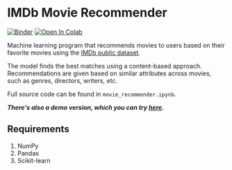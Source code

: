 # IMDb Movie Recommender
[![Binder](https://mybinder.org/badge_logo.svg)](https://mybinder.org/v2/gh/SamIAm10/IMDb-Movie-Recommender/HEAD?filepath=movie_recommender_DEMO.ipynb)
[![Open In Colab](https://colab.research.google.com/assets/colab-badge.svg)](https://colab.research.google.com/drive/1R4FQKl6IT442tb-dZLfcCfczPvHJYp7z?usp=sharing)

Machine learning program that recommends movies to users based on their favorite movies using the [IMDb public dataset](https://www.imdb.com/interfaces/).

The model finds the best matches using a content-based approach. Recommendations are given based on similar attributes across movies, such as genres, directors, writers, etc.

Full source code can be found in `movie_recommender.ipynb`.

***There's also a demo version, which you can try [here](https://colab.research.google.com/drive/1R4FQKl6IT442tb-dZLfcCfczPvHJYp7z?usp=sharing).***

## Requirements
1. NumPy
2. Pandas
3. Scikit-learn

